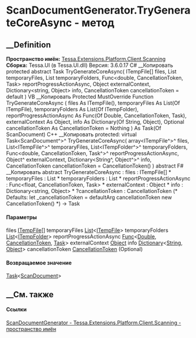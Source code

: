 # ScanDocumentGenerator.TryGenerateCoreAsync - метод
##  __Definition
 **Пространство имён:**
[Tessa.Extensions.Platform.Client.Scanning](N_Tessa_Extensions_Platform_Client_Scanning.htm)  
 **Сборка:** Tessa.UI (в Tessa.UI.dll) Версия: 3.6.0.17
C# __Копировать
     protected abstract Task<ScanDocument> TryGenerateCoreAsync(
    	ITempFile[] files,
    	List<ITempFile> temporaryFiles,
    	List<ITempFolder> temporaryFolders,
    	Func<double, CancellationToken, Task> reportProgressActionAsync,
    	Object externalContext,
    	Dictionary<string, Object> info,
    	CancellationToken cancellationToken = default
    )
VB __Копировать
     Protected MustOverride Function TryGenerateCoreAsync ( 
    	files As ITempFile(),
    	temporaryFiles As List(Of ITempFile),
    	temporaryFolders As List(Of ITempFolder),
    	reportProgressActionAsync As Func(Of Double, CancellationToken, Task),
    	externalContext As Object,
    	info As Dictionary(Of String, Object),
    	Optional cancellationToken As CancellationToken = Nothing
    ) As Task(Of ScanDocument)
C++ __Копировать
     protected:
    virtual Task<ScanDocument^>^ TryGenerateCoreAsync(
    	array<ITempFile^>^ files, 
    	List<ITempFile^>^ temporaryFiles, 
    	List<ITempFolder^>^ temporaryFolders, 
    	Func<double, CancellationToken, Task^>^ reportProgressActionAsync, 
    	Object^ externalContext, 
    	Dictionary<String^, Object^>^ info, 
    	CancellationToken cancellationToken = CancellationToken()
    ) abstract
F# __Копировать
     abstract TryGenerateCoreAsync : 
            files : ITempFile[] * 
            temporaryFiles : List<ITempFile> * 
            temporaryFolders : List<ITempFolder> * 
            reportProgressActionAsync : Func<float, CancellationToken, Task> * 
            externalContext : Object * 
            info : Dictionary<string, Object> * 
            ?cancellationToken : CancellationToken 
    (* Defaults:
            let _cancellationToken = defaultArg cancellationToken new CancellationToken()
    *)
    -> Task<ScanDocument> 
#### Параметры
files [ITempFile](T_Tessa_Platform_IO_ITempFile.htm)[]
temporaryFiles
[List](https://learn.microsoft.com/dotnet/api/system.collections.generic.list-1)<[ITempFile](T_Tessa_Platform_IO_ITempFile.htm)>
temporaryFolders
[List](https://learn.microsoft.com/dotnet/api/system.collections.generic.list-1)<[ITempFolder](T_Tessa_Platform_IO_ITempFolder.htm)>
reportProgressActionAsync
[Func](https://learn.microsoft.com/dotnet/api/system.func-3)<[Double](https://learn.microsoft.com/dotnet/api/system.double),
[CancellationToken](https://learn.microsoft.com/dotnet/api/system.threading.cancellationtoken),
[Task](https://learn.microsoft.com/dotnet/api/system.threading.tasks.task)>
externalContext [Object](https://learn.microsoft.com/dotnet/api/system.object)
info
[Dictionary](https://learn.microsoft.com/dotnet/api/system.collections.generic.dictionary-2)<[String](https://learn.microsoft.com/dotnet/api/system.string),
[Object](https://learn.microsoft.com/dotnet/api/system.object)>
cancellationToken
[CancellationToken](https://learn.microsoft.com/dotnet/api/system.threading.cancellationtoken)
(Optional)
#### Возвращаемое значение
[Task](https://learn.microsoft.com/dotnet/api/system.threading.tasks.task-1)<[ScanDocument](T_Tessa_Extensions_Platform_Client_Scanning_ScanDocument.htm)>
##  __См. также
#### Ссылки
[ScanDocumentGenerator -
](T_Tessa_Extensions_Platform_Client_Scanning_ScanDocumentGenerator.htm)
[Tessa.Extensions.Platform.Client.Scanning - пространство
имён](N_Tessa_Extensions_Platform_Client_Scanning.htm)
